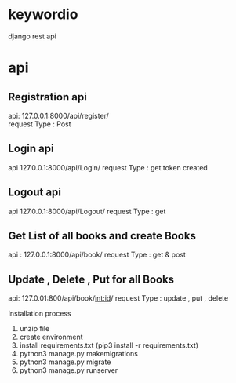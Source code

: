 # keywordio
django rest api


# api
## Registration api
api: 127.0.0.1:8000/api/register/ <br />
request Type : Post 

##  Login api
api 127.0.0.1:8000/api/Login/
request Type : get 
token created 

## Logout api 
api 127.0.0.1:8000/api/Logout/
request Type : get

## Get List of all books and create Books
api : 127.0.0.1:8000/api/book/
request Type : get & post 

## Update , Delete , Put for all Books
api: 127.0.01:800/api/book/<int:id>/
request Type : update , put , delete 


Installation process
1. unzip file 
2. create environment
3. install requirements.txt (pip3 install -r requirements.txt)
4. python3 manage.py makemigrations
5. python3 manage.py migrate
6. python3 manage.py runserver
